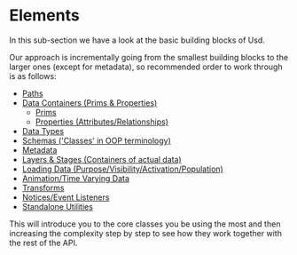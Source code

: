 # Elements
In this sub-section we have a look at the basic building blocks of Usd.

Our approach is incrementally going from the smallest building blocks to the larger ones (except for metadata), so recommended order to work through is as follows:

- [Paths](./path.md)
- [Data Containers (Prims & Properties)](./data_container.md)
    - [Prims](./prim.md)
    - [Properties (Attributes/Relationships)](./property.md)
- [Data Types](./data_type.md)
- [Schemas ('Classes' in OOP terminology)](./schemas.md)
- [Metadata](./metadata.md)
- [Layers & Stages (Containers of actual data)](./layer.md)
- [Loading Data (Purpose/Visibility/Activation/Population)](./loading_mechanisms.md)
- [Animation/Time Varying Data](./animation.md)
- [Transforms](./transform.md)
- [Notices/Event Listeners](./notice.md)
- [Standalone Utilities](./standalone_utilities.md)

This will introduce you to the core classes you be using the most and then increasing the complexity step by step to see how they work together with the rest of the API.